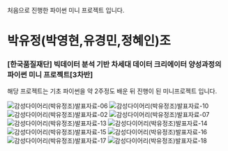 처음으로 진행한 파이썬 미니 프로젝트 입니다.
# 박유정(박영현,유경민,정혜인)조

### [한국품질재단] 빅데이터 분석 기반 차세대 데이터 크리에이터 양성과정의 파이썬 미니 프로젝트[3차반]
해당 프로젝트는 기초 파이썬을 약 2주정도 배운 뒤 진행이 된 미니프로젝트 입니다.

![감성다이어리(박유정조)발표자료-06](https://user-images.githubusercontent.com/119375302/209590575-170a1cd8-a830-45b7-bce6-46f259977c60.jpg)
![감성다이어리(박유정조)발표자료-10](https://user-images.githubusercontent.com/119375302/209596996-4ca41c5d-0e08-4931-84b8-818b1c0a2501.jpg)
![감성다이어리(박유정조)발표자료-02](https://user-images.githubusercontent.com/119375302/209590603-9facae2d-b4f7-46fc-9141-a6b3c579e52d.jpg)
![감성다이어리(박유정조)발표자료-07](https://user-images.githubusercontent.com/119375302/209596962-31a1b57f-ebc5-4a4b-bdd5-4cafcd6ca029.jpg)
![감성다이어리(박유정조)발표자료-13](https://user-images.githubusercontent.com/119375302/209597044-3ce0790a-9111-404b-98ec-491d782d0212.jpg)
![감성다이어리(박유정조)발표자료-14](https://user-images.githubusercontent.com/119375302/209597049-7889091f-1a23-47a1-951e-57281303db12.jpg)
![감성다이어리(박유정조)발표자료-15](https://user-images.githubusercontent.com/119375302/209597061-36df1e8c-5903-4d71-81db-60512a3de748.jpg)
![감성다이어리(박유정조)발표자료-16](https://user-images.githubusercontent.com/119375302/209597069-6c2e58e8-15a8-4af9-be27-1d426636d677.jpg)
![감성다이어리(박유정조)발표자료-17](https://user-images.githubusercontent.com/119375302/209597083-e0c7307a-18a9-4818-aef5-5926efcb77c8.jpg)
![감성다이어리(박유정조)발표자료-18](https://user-images.githubusercontent.com/119375302/209597102-2b623249-ab1f-43f4-9aae-5f4f231f0da9.jpg)
